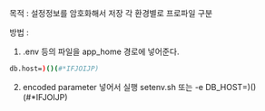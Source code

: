 목적 :
설정정보를 암호화해서 저장
각 환경별로 프로파일 구분

방법 :
1. .env 등의 파일을 app_home 경로에 넣어준다.
```bash
db.host=)()(#*IFJOIJP)
```
2. encoded parameter 넣어서 실행
setenv.sh
또는
-e DB_HOST=)()(#*IFJOIJP)
